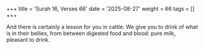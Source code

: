 +++
title = 'Surah 16, Verses 66'
date = '2025-08-27'
weight = 66
tags = []
+++

And there is certainly a lesson for you in cattle: We give you to drink of what is in their bellies, from between digested food and blood: pure milk, pleasant to drink.